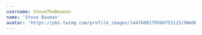 ```yaml
---
username: SteveTheBauman
name: 'Steve Bauman'
avatar: 'https://pbs.twimg.com/profile_images/1447680179560751115/8Wm9RSco_normal.jpg'
---
```

